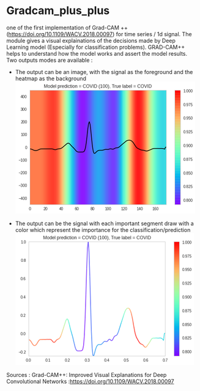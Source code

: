 # Gradcam_plus_plus
one of the first implementation of Grad-CAM ++ (https://doi.org/10.1109/WACV.2018.00097)  for time series / 1d signal.   The module  gives a visual explainations of the decisions made by Deep Learning model (Especially for classification problems). GRAD-CAM++ helps to understand how the model works and assert the model results.
Two outputs modes are available :
- The output can be an image, with the signal as the foreground and the heatmap as the background
![Alt text](https://github.com/marcusnk237/Gradcam_plus_plus/blob/main/results_gradcam/gradcam_plus_plus_2d.png)

- The output can be the signal with each important segment draw with a color which represent the importance for the classification/prediction
![Alt text](https://github.com/marcusnk237/Gradcam_plus_plus/blob/main/results_gradcam/gradcam_plus_plus_1d.png)

Sources :
Grad-CAM++: Improved Visual Explanations for Deep Convolutional Networks :https://doi.org/10.1109/WACV.2018.00097
